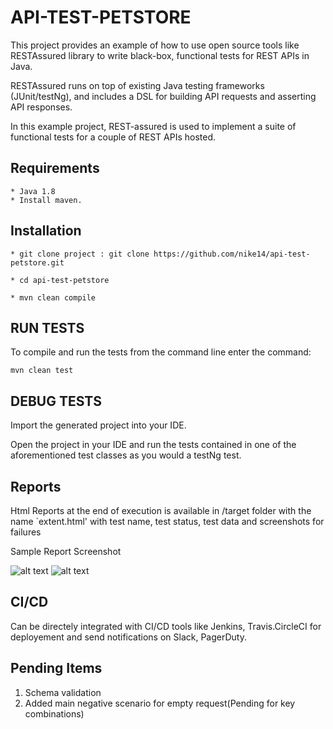 # API-TEST-PETSTORE

This project provides an example of how to use open source tools like RESTAssured library to write black-box, functional tests for REST APIs in Java.

RESTAssured runs on top of existing Java testing frameworks (JUnit/testNg), and includes a DSL for building API requests and asserting API responses.

In this example project, REST-assured is used to implement a suite of functional tests for a couple of REST APIs hosted.

## Requirements
```
* Java 1.8
* Install maven.
```

## Installation
 ```
* git clone project : git clone https://github.com/nike14/api-test-petstore.git

* cd api-test-petstore

* mvn clean compile
```

## RUN TESTS
To compile and run the tests from the command line enter the command:
```
mvn clean test
```

## DEBUG TESTS

Import the generated project into your IDE.

Open the project in your IDE and run the tests contained in one of the aforementioned test classes as you would a testNg test.

## Reports

Html Reports at the end of execution is available in /target folder with the name `extent.html'
with test name, test status, test data and screenshots for failures


Sample Report Screenshot

![alt text](https://i.postimg.cc/DZg1Ygvj/Screenshot-2022-06-07-at-12-51-15-PM.png)
![alt text](https://i.postimg.cc/C5wC72b6/Screenshot-2022-06-07-at-12-59-06-PM.png)


## CI/CD
Can be directely integrated with CI/CD tools like Jenkins, Travis.CircleCI for deployement and 
send notifications on Slack, PagerDuty.



## Pending Items

1. Schema validation
2. Added main negative scenario for empty request(Pending for key combinations)

